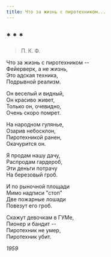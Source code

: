 ```yaml
---
title: Что за жизнь с пиротехником...
---
```

## * * *

> П. К. Ф.

Что за жизнь с пиротехником --  
Фейерверк, а не жизнь,  
Это адская техника,  
Подрывной реализм.

Он веселый и видный,  
Он красиво живет,  
Только он, очевидно,  
Очень скоро помрет.

На народном гулянье,  
Озарив небосклон,  
Пиротехникой ранен,  
Окачурится он.

Я продам нашу дачу,  
Распродам гардероб,  
Эти деньги потрачу  
На березовый гроб.

И по рыночной площади  
Мимо надписи "стоп"  
Две пожарные лошади  
Повезут его гроб.

Скажут девочкам в ГУМе,  
Пионер и бандит --  
Пиротехник не умер,  
Пиротехник убит.

*1959*